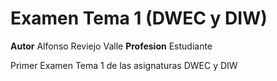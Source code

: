 # Examen Tema 1 (DWEC y DIW)

**Autor** Alfonso Reviejo Valle
**Profesion** Estudiante

Primer Examen Tema 1 de las asignaturas DWEC y DIW